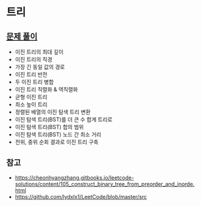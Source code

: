 # 트리
## [문제 풀이](https://github.com/cri-kim/BlogPractice/tree/main/computer-science/java-algorithm-solution/src/main/java/tree)
- 이진 트리의 최대 깊이
- 이진 트리의 직경
- 가장 긴 동일 값의 경로
- 이진 트리 반전
- 두 이진 트리 병합
- 이진 트리 직렬화 & 역직렬화
- 균형 이진 트리
- 최소 높이 트리
- 정렬된 배열의 이진 탐색 트리 변환
- 이진 탐색 트리(BST)를 더 큰 수 합계 트리로
- 이진 탐색 트리(BST) 합의 범위
- 이진 탐색 트리(BST) 노드 간 최소 거리
- 전위, 중위 순회 결과로 이진 트리 구축

## 참고
- https://cheonhyangzhang.gitbooks.io/leetcode-solutions/content/105_construct_binary_tree_from_preorder_and_inorde.html
- https://github.com/lydxlx1/LeetCode/blob/master/src
